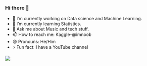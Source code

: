 ### Hi there 👋


- 🔭 I’m currently working on Data science and Machine Learning.
- 🌱 I’m currently learning Statistics.
- 💬 Ask me about Music and tech stuff.
- 📫 How to reach me: Kaggle-@imnoob
- 😄 Pronouns: He/Him
- ⚡ Fun fact: I have a YouTube channel


<img src="https://github-readme-stats.vercel.app/api?username=iampawan&&show_icons=true&title_color=ffffff&icon_color=bb2acf&text_color=daf7dc&bg_color=151515">
